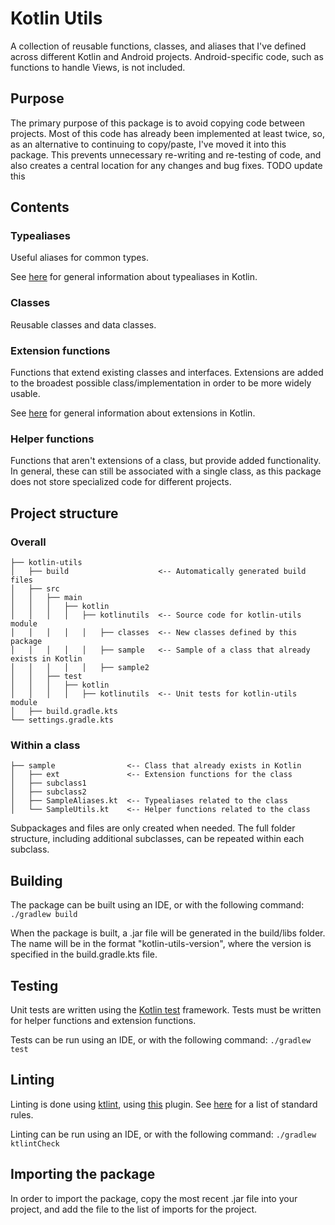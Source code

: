 # Kotlin Utils

A collection of reusable functions, classes, and aliases that I've defined across different Kotlin and Android projects.
Android-specific code, such as functions to handle Views, is not included.

## Purpose
The primary purpose of this package is to avoid copying code between projects.
Most of this code has already been implemented at least twice, so, as an alternative to continuing to copy/paste, I've moved it into this package.
This prevents unnecessary re-writing and re-testing of code, and also creates a central location for any changes and bug fixes.
TODO update this

## Contents
### Typealiases
Useful aliases for common types.

See [here](https://kotlinlang.org/docs/type-aliases.html) for general information about typealiases in Kotlin.

### Classes
Reusable classes and data classes.

### Extension functions
Functions that extend existing classes and interfaces.
Extensions are added to the broadest possible class/implementation in order to be more widely usable.

See [here](https://kotlinlang.org/docs/extensions.html) for general information about extensions in Kotlin.

### Helper functions
Functions that aren't extensions of a class, but provide added functionality.
In general, these can still be associated with a single class, as this package does not store specialized code for different projects.

## Project structure
### Overall
```project
├── kotlin-utils
│   ├── build                    <-- Automatically generated build files
│   ├── src
│   │   ├── main
│   │   │   ├── kotlin
│   │   │   │   ├── kotlinutils  <-- Source code for kotlin-utils module
│   │   │   │   │   ├── classes  <-- New classes defined by this package
│   │   │   │   │   ├── sample   <-- Sample of a class that already exists in Kotlin
│   │   │   │   │   ├── sample2               
│   │   ├── test
│   │   │   ├── kotlin
│   │   │   │   ├── kotlinutils  <-- Unit tests for kotlin-utils module
│   ├── build.gradle.kts
└── settings.gradle.kts
```

### Within a class
```project
├── sample                <-- Class that already exists in Kotlin
│   ├── ext               <-- Extension functions for the class
│   ├── subclass1         
│   ├── subclass2         
│   ├── SampleAliases.kt  <-- Typealiases related to the class
│   └── SampleUtils.kt    <-- Helper functions related to the class
```

Subpackages and files are only created when needed.
The full folder structure, including additional subclasses, can be repeated within each subclass.

## Building
The package can be built using an IDE, or with the following command:
```./gradlew build```

When the package is built, a .jar file will be generated in the build/libs folder.
The name will be in the format "kotlin-utils-version", where the version is specified in the build.gradle.kts file.

## Testing
Unit tests are written using the [Kotlin test](https://kotlinlang.org/api/latest/kotlin.test/) framework.
Tests must be written for helper functions and extension functions.

Tests can be run using an IDE, or with the following command:
```./gradlew test```

## Linting
Linting is done using [ktlint](https://ktlint.github.io/), using [this](https://github.com/jlleitschuh/ktlint-gradle) plugin.
See [here](https://github.com/pinterest/ktlint#standard-rules) for a list of standard rules.

Linting can be run using an IDE, or with the following command:
```./gradlew ktlintCheck```

## Importing the package
In order to import the package, copy the most recent .jar file into your project, and add the file to the list of imports for the project.
